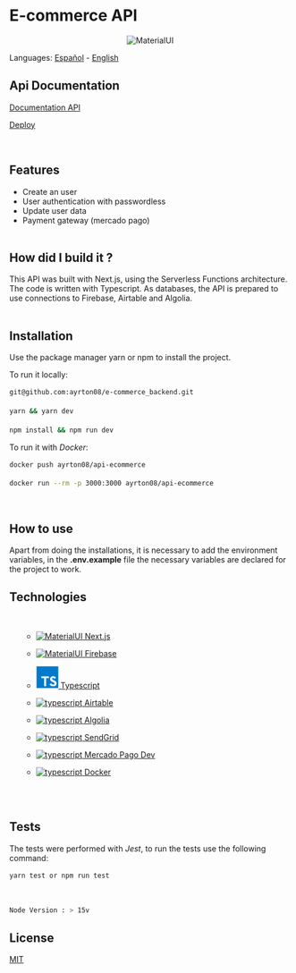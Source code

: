 # E-commerce API

<div align="center">
<img src="https://saasradar.net/wp-content/uploads/2022/03/api_rest.png" alt="MaterialUI" width="300"  />
</div>

Languages: <a href="/docs/readme_es.md">Español</a> - <a href="./README.md">English</a>

## Api Documentation

[Documentation API](https://documenter.getpostman.com/view/19402742/2s8YKApk8i)

[Deploy](https://e-commerce-backend-jade.vercel.app/)

<br/>

## Features

- Create an user
- User authentication with passwordless
- Update user data
- Payment gateway (mercado pago)
  <br/>
  <br/>

## How did I build it ?

This API was built with Next.js, using the Serverless Functions architecture. The code is written with Typescript. As databases, the API is prepared to use connections to Firebase, Airtable and Algolia.
<br/>
<br/>

## Installation

Use the package manager yarn or npm to install the project.

To run it locally:

```bash
git@github.com:ayrton08/e-commerce_backend.git

yarn && yarn dev

npm install && npm run dev
```

To run it with _Docker_:

```bash
docker push ayrton08/api-ecommerce

docker run --rm -p 3000:3000 ayrton08/api-ecommerce
```

<br/>

## How to use

Apart from doing the installations, it is necessary to add the environment variables, in the **.env.example** file the necessary variables are declared for the project to work.

## Technologies

<br/>
<ul align="start">

- <a href="https://nextjs.org/" target="_blank"> <img src="https://www.drupal.org/files/project-images/nextjs-icon-dark-background.png" alt="MaterialUI" width="40" height="40" /> Next.js</a>

- <a href="https://firebase.google.com/" target="_blank"> <img src="https://www.gstatic.com/devrel-devsite/prod/vab7ee6e3641f10848d404faa598f256587df1a361a1e70cd114230c2961b73d9/firebase/images/touchicon-180.png" alt="MaterialUI" width="40" height="40" /> Firebase</a>

- <a href="https://www.typescriptlang.org/" target="_blank"> <img src="https://raw.githubusercontent.com/devicons/devicon/master/icons/typescript/typescript-original.svg" alt="typescript" width="40" height="40"/> Typescript</a>

- <a href="https://airtable.com/" target="_blank"> <img src="https://e7.pngegg.com/pngimages/444/851/png-clipart-airtable-database-spreadsheet-logo-application-software-slack-logo-angle-rectangle-thumbnail.png" alt="typescript" width="40" height="40"/> Airtable</a>

- <a href="https://www.algolia.com/" target="_blank"> <img src="https://midu.dev/images/tags/algolia.png" alt="typescript" width="40" height="40"/> Algolia</a>

- <a href="https://sendgrid.com/" target="_blank"> <img src="https://avatars.githubusercontent.com/u/181234?s=200&v=4" alt="typescript" width="40" height="40"/> SendGrid</a>

- <a href="https://www.mercadopago.com.ar/developers/es" target="_blank"> <img src="https://yt3.ggpht.com/cmFrex7B0vUrC-Tu_dD1EyFDpamtb-SmV45S9lbisLjCZtYMVi79E-hpb9O3x5-c1u-UZgTS=s900-c-k-c0x00ffffff-no-rj" alt="typescript" width="40" height="40"/> Mercado Pago Dev</a>

- <a href="https://www.mercadopago.com.ar/developers/es" target="_blank"> <img src="https://atix.de/wp-content/uploads/docker_Logo.png" alt="typescript" width="40" height="40"/> Docker</a>

</ul>
<br/>
<br/>

## Tests

The tests were performed with _Jest_, to run the tests use the following command:

```bash
yarn test or npm run test
```

<br/>

```bash
Node Version : > 15v
```

## License

[MIT](https://choosealicense.com/licenses/mit/)
